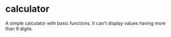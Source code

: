 # calculator
A simple calculator with basic functions. It can't display values having more than 9 digits.
